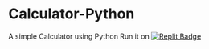 # Calculator-Python
A simple Calculator using Python
Run it on   <a href="https://replit.com/@ShejanMahamud1/Python-Calculator?v=1">
    <img src="https://img.shields.io/badge/Replit-orange?style=for-the-badge&logo=replit&logoColor=white" alt="Replit Badge"/>
  </a>
